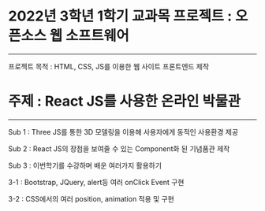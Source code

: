 # 2022년 3학년 1학기 교과목 프로젝트 : 오픈소스 웹 소프트웨어
<hr/>
프로젝트 목적 : HTML, CSS, JS를 이용한 웹 사이트 프론트엔드 제작

# 주제 : React JS를 사용한 온라인 박물관
<hr/>
Sub 1 : Three JS를 통한 3D 모델링을 이용해 사용자에게 동적인 사용환경 제공

Sub 2 : React JS의 장점을 보여줄 수 있는 Component화 된 기념품관 제작

Sub 3 : 이번학기를 수강하며 배운 여러가지 활용하기

3-1 : Bootstrap, JQuery, alert등 여러 onClick Event 구현

3-2 : CSS에서의 여러 position, animation 적용 및 구현 
